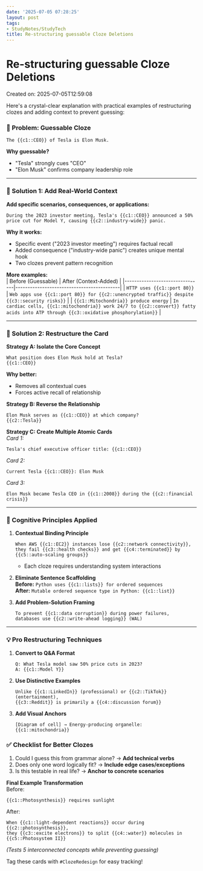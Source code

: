 ```yaml
---
date: '2025-07-05 07:28:25'
layout: post
tags:
- StudyNotes/StudyTech
title: Re-structuring guessable Cloze Deletions
---
```


# Re-structuring guessable Cloze Deletions
Created on: 2025-07-05T12:59:08

Here's a crystal-clear explanation with practical examples of restructuring clozes and adding context to prevent guessing:

### 🎯 Problem: Guessable Cloze
```anki
The {{c1::CEO}} of Tesla is Elon Musk.
```
**Why guessable?**  
- "Tesla" strongly cues "CEO"
- "Elon Musk" confirms company leadership role

---

### 🔧 Solution 1: Add Real-World Context  
**Add specific scenarios, consequences, or applications:**  
```anki
During the 2023 investor meeting, Tesla's {{c1::CEO}} announced a 50% price cut for Model Y, causing {{c2::industry-wide}} panic.
```
**Why it works:**  
- Specific event ("2023 investor meeting") requires factual recall
- Added consequence ("industry-wide panic") creates unique mental hook
- Two clozes prevent pattern recognition

**More examples:**  
| Before (Guessable)             | After (Context-Added)                     |
|--------------------------------|-------------------------------------------|
| `HTTP uses {{c1::port 80}}`    | `Web apps use {{c1::port 80}} for {{c2::unencrypted traffic}} despite {{c3::security risks}}` |
| `{{c1::Mitochondria}} produce energy` | `In cardiac cells, {{c1::mitochondria}} work 24/7 to {{c2::convert}} fatty acids into ATP through {{c3::oxidative phosphorylation}}` |

---

### 🧩 Solution 2: Restructure the Card  
**Strategy A: Isolate the Core Concept**  
```anki
What position does Elon Musk hold at Tesla?
{{c1::CEO}}
```
**Why better:**  
- Removes all contextual cues
- Forces active recall of relationship

**Strategy B: Reverse the Relationship**  
```anki
Elon Musk serves as {{c1::CEO}} at which company?
{{c2::Tesla}}
```
**Strategy C: Create Multiple Atomic Cards**  
*Card 1:*  
```anki
Tesla's chief executive officer title: {{c1::CEO}}
```
*Card 2:*  
```anki
Current Tesla {{c1::CEO}}: Elon Musk
```
*Card 3:*  
```anki
Elon Musk became Tesla CEO in {{c1::2008}} during the {{c2::financial crisis}}
```

---

### 🧠 Cognitive Principles Applied  
1. **Contextual Binding Principle**  
   ```anki
   When AWS {{c1::EC2}} instances lose {{c2::network connectivity}}, 
   they fail {{c3::health checks}} and get {{c4::terminated}} by {{c5::auto-scaling groups}}
   ```
   - Each cloze requires understanding system interactions

2. **Eliminate Sentence Scaffolding**  
   **Before:** `Python uses {{c1::lists}} for ordered sequences`  
   **After:** `Mutable ordered sequence type in Python: {{c1::list}}`

3. **Add Problem-Solution Framing**  
   ```anki
   To prevent {{c1::data corruption}} during power failures, 
   databases use {{c2::write-ahead logging}} (WAL)
   ```

---

### 💡 Pro Restructuring Techniques  
1. **Convert to Q&A Format**  
   ```anki
   Q: What Tesla model saw 50% price cuts in 2023?
   A: {{c1::Model Y}}
   ```
   
2. **Use Distinctive Examples**  
   ```anki
   Unlike {{c1::LinkedIn}} (professional) or {{c2::TikTok}} (entertainment), 
   {{c3::Reddit}} is primarily a {{c4::discussion forum}}
   ```
   
3. **Add Visual Anchors**  
   ```anki
   [Diagram of cell] → Energy-producing organelle: {{c1::mitochondria}}
   ```

### ✅ Checklist for Better Clozes  
1. Could I guess this from grammar alone? → **Add technical verbs**  
2. Does only one word logically fit? → **Include edge cases/exceptions**  
3. Is this testable in real life? → **Anchor to concrete scenarios**  

**Final Example Transformation**  
Before:  
```anki
{{c1::Photosynthesis}} requires sunlight
```
After:  
```anki
When {{c1::light-dependent reactions}} occur during {{c2::photosynthesis}}, 
they {{c3::excite electrons}} to split {{c4::water}} molecules in {{c5::Photosystem II}}
```
*(Tests 5 interconnected concepts while preventing guessing)*  

Tag these cards with `#ClozeRedesign` for easy tracking!